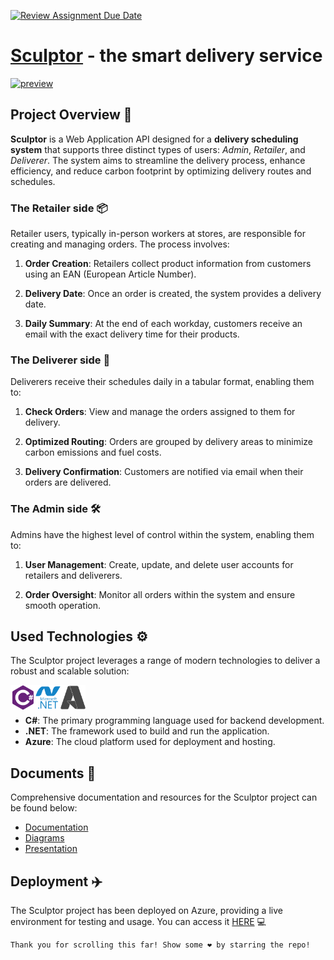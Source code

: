 [![Review Assignment Due Date](https://classroom.github.com/assets/deadline-readme-button-24ddc0f5d75046c5622901739e7c5dd533143b0c8e959d652212380cedb1ea36.svg)](https://classroom.github.com/a/L9GXcoRU)

# [Sculptor][ProjectLink] - the smart delivery service
<a href="https://sculptor-webapp-internship.azurewebsites.net/swagger/index.html">
    <img alt="preview" src="https://github.com/codingburgas/2324-pp-11v-1-YVSimeonova19/assets/63718749/b03998e0-e325-4603-ad5d-98627e091078">
</a>

## Project Overview 📑
**Sculptor** is a Web Application API designed for a **delivery scheduling system** that supports three distinct types of users: *Admin*, *Retailer*, and *Deliverer*. The system aims to streamline the delivery process, enhance efficiency, and reduce carbon footprint by optimizing delivery routes and schedules.

### The Retailer side 📦
Retailer users, typically in-person workers at stores, are responsible for creating and managing orders. The process involves:

1. **Order Creation**: Retailers collect product information from customers using an EAN (European Article Number).

2. **Delivery Date**: Once an order is created, the system provides a delivery date.

3. **Daily Summary**: At the end of each workday, customers receive an email with the exact delivery time for their products.

### The Deliverer side 🚚
Deliverers receive their schedules daily in a tabular format, enabling them to:

1. **Check Orders**: View and manage the orders assigned to them for delivery.

2. **Optimized Routing**: Orders are grouped by delivery areas to minimize carbon emissions and fuel costs.

3. **Delivery Confirmation**: Customers are notified via email when their orders are delivered.

### The Admin side 🛠️
Admins have the highest level of control within the system, enabling them to:

1. **User Management**: Create, update, and delete user accounts for retailers and deliverers.

2. **Order Oversight**: Monitor all orders within the system and ensure smooth operation.

## Used Technologies ⚙️
The Sculptor project leverages a range of modern technologies to deliver a robust and scalable solution:

<img align="left" alt="C#" width="40px" src="https://github.com/devicons/devicon/blob/master/icons/csharp/csharp-plain.svg">
<img align="left" alt="dot-net" width="40px" src="https://github.com/devicons/devicon/blob/master/icons/dot-net/dot-net-plain-wordmark.svg">
<img align="left" alt="azure" width="40px" src="https://github.com/devicons/devicon/blob/master/icons/azure/azure-plain.svg">

<br/>
<br/>

- **C#**: The primary programming language used for backend development.
- **.NET**: The framework used to build and run the application.
- **Azure**: The cloud platform used for deployment and hosting.

## Documents 📄
Comprehensive documentation and resources for the Sculptor project can be found below:
- [Documentation][DocumentationLink]
- [Diagrams][LucidchartLink]
- [Presentation][PresentationLink]

## Deployment ✈️
The Sculptor project has been deployed on Azure, providing a live environment for testing and usage. You can access it [HERE][ProjectLink] 💻


```
Thank you for scrolling this far! Show some ❤️ by starring the repo!
```


[ProjectLink]: https://sculptor-webapp-internship.azurewebsites.net/swagger/index.html
[LucidchartLink]: https://lucid.app/folder/invitations/accept/inv_d40c8338-64e0-4ce7-9a7d-6d2e01c11b4d
[DocumentationLink]: #
[PresentationLink]: #
